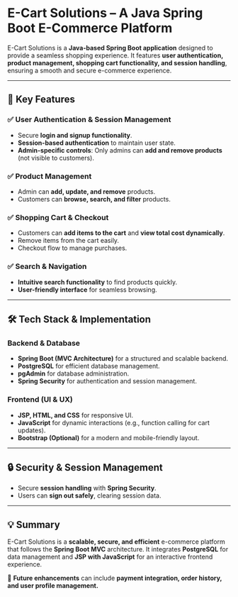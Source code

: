 
# **E-Cart Solutions – A Java Spring Boot E-Commerce Platform**  

E-Cart Solutions is a **Java-based Spring Boot application** designed to provide a seamless shopping experience. It features **user authentication, product management, shopping cart functionality, and session handling**, ensuring a smooth and secure e-commerce experience.  

---

## **🚀 Key Features**  

### ✅ **User Authentication & Session Management**  
- Secure **login and signup functionality**.  
- **Session-based authentication** to maintain user state.  
- **Admin-specific controls**: Only admins can **add and remove products** (not visible to customers).  

### ✅ **Product Management**  
- Admin can **add, update, and remove** products.  
- Customers can **browse, search, and filter** products.  

### ✅ **Shopping Cart & Checkout**  
- Customers can **add items to the cart** and **view total cost dynamically**.  
- Remove items from the cart easily.  
- Checkout flow to manage purchases.  

### ✅ **Search & Navigation**  
- **Intuitive search functionality** to find products quickly.  
- **User-friendly interface** for seamless browsing.  

---

## **🛠 Tech Stack & Implementation**  

### **Backend & Database**  
- **Spring Boot (MVC Architecture)** for a structured and scalable backend.  
- **PostgreSQL** for efficient database management.  
- **pgAdmin** for database administration.  
- **Spring Security** for authentication and session management.  

### **Frontend (UI & UX)**  
- **JSP, HTML, and CSS** for responsive UI.  
- **JavaScript** for dynamic interactions (e.g., function calling for cart updates).  
- **Bootstrap (Optional)** for a modern and mobile-friendly layout.  

---

## **🔒 Security & Session Management**  
- Secure **session handling** with **Spring Security**.  
- Users can **sign out safely**, clearing session data.  

---

## **💡 Summary**  
E-Cart Solutions is a **scalable, secure, and efficient** e-commerce platform that follows the **Spring Boot MVC** architecture. It integrates **PostgreSQL** for data management and **JSP with JavaScript** for an interactive frontend experience.  

🚀 **Future enhancements** can include **payment integration, order history, and user profile management.**  
